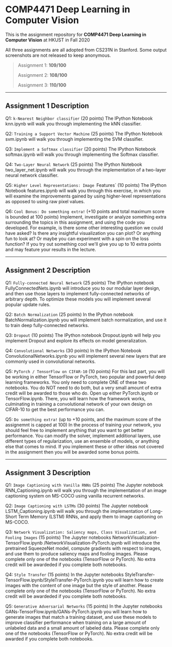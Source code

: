 # COMP4471 Deep Learning in Computer Vision
This is the assignment repository for **COMP4471 Deep Learning in Computer Vision** at HKUST in Fall 2020

All three assignments are all adopted from CS231N in Stanford. Some output screenshots are not released to keep anonymous.

>Assignment 1: **109/100**
>
>Assignment 2: **108/100**
>
>Assignment 3: **110/100**
>

---
## Assignment 1 Description
Q1: `k-Nearest Neighbor classifier` (20 points)
The IPython Notebook knn.ipynb will walk you through implementing the kNN classifier.

Q2: `Training a Support Vector Machine` (25 points)
The IPython Notebook svm.ipynb will walk you through implementing the SVM classifier.

Q3: `Implement a Softmax classifier` (20 points)
The IPython Notebook softmax.ipynb will walk you through implementing the Softmax classifier.

Q4: `Two-Layer Neural Network` (25 points)
The IPython Notebook two_layer_net.ipynb will walk you through the implementation of a two-layer neural network classifier.

Q5: `Higher Level Representations: Image `Features` (10 points)
The IPython Notebook features.ipynb will walk you through this exercise, in which you will examine the improvements gained by using higher-level representations as opposed to using raw pixel values.

Q6: `Cool Bonus: Do something extra!` (+10 points and total maximum score is bounded at 100 points)
Implement, investigate or analyze something extra surrounding the topics in this assignment, and using the code you developed. For example, is there some other interesting question we could have asked? Is there any insightful visualization you can plot? Or anything fun to look at? Or maybe you can experiment with a spin on the loss function? If you try out something cool we'll give you up to 10 extra points and may feature your results in the lecture.

---
## Assignment 2 Description
Q1: `Fully-connected Neural Network` (25 points)
The IPython notebook FullyConnectedNets.ipynb will introduce you to our modular layer design, and then use those layers to implement fully-connected networks of arbitrary depth. To optimize these models you will implement several popular update rules.

Q2: `Batch Normalization` (25 points)
In the IPython notebook BatchNormalization.ipynb you will implement batch normalization, and use it to train deep fully-connected networks.

Q3: `Dropout` (10 points)
The IPython notebook Dropout.ipynb will help you implement Dropout and explore its effects on model generalization.

Q4: `Convolutional Networks` (30 points)
In the IPython Notebook ConvolutionalNetworks.ipynb you will implement several new layers that are commonly used in convolutional networks.

Q5: `PyTorch / TensorFlow on CIFAR-10` (10 points)
For this last part, you will be working in either TensorFlow or PyTorch, two popular and powerful deep learning frameworks. You only need to complete ONE of these two notebooks. You do NOT need to do both, but a very small amount of extra credit will be awarded to those who do.
Open up either PyTorch.ipynb or TensorFlow.ipynb. There, you will learn how the framework works, culminating in training a convolutional network of your own design on CIFAR-10 to get the best performance you can.

Q5: `Do something extra!` (up to +10 points, and the maximum score of the assignemnt is capped at 100)
In the process of training your network, you should feel free to implement anything that you want to get better performance. You can modify the solver, implement additional layers, use different types of regularization, use an ensemble of models, or anything else that comes to mind. If you implement these or other ideas not covered in the assignment then you will be awarded some bonus points.

---
## Assignment 3 Description

Q1: `Image Captioning with Vanilla RNNs` (25 points)
The Jupyter notebook RNN_Captioning.ipynb will walk you through the implementation of an image captioning system on MS-COCO using vanilla recurrent networks.

Q2: `Image Captioning with LSTMs` (30 points)
The Jupyter notebook LSTM_Captioning.ipynb will walk you through the implementation of Long-Short Term Memory (LSTM) RNNs, and apply them to image captioning on MS-COCO.

Q3: `Network Visualization: Saliency maps, Class Visualization, and Fooling Images` (15 points)
The Jupyter notebooks NetworkVisualization-TensorFlow.ipynb /NetworkVisualization-PyTorch.ipynb will introduce the pretrained SqueezeNet model, compute gradients with respect to images, and use them to produce saliency maps and fooling images. Please complete only one of the notebooks (TensorFlow or PyTorch). No extra credit will be awardeded if you complete both notebooks.

Q4: `Style Transfer` (15 points)
In the Jupyter notebooks StyleTransfer-TensorFlow.ipynb/StyleTransfer-PyTorch.ipynb you will learn how to create images with the content of one image but the style of another. Please complete only one of the notebooks (TensorFlow or PyTorch). No extra credit will be awardeded if you complete both notebooks.

Q5: `Generative Adversarial Networks` (15 points)
In the Jupyter notebooks GANs-TensorFlow.ipynb/GANs-PyTorch.ipynb you will learn how to generate images that match a training dataset, and use these models to improve classifier performance when training on a large amount of unlabeled data and a small amount of labeled data. Please complete only one of the notebooks (TensorFlow or PyTorch). No extra credit will be awarded if you complete both notebooks.
